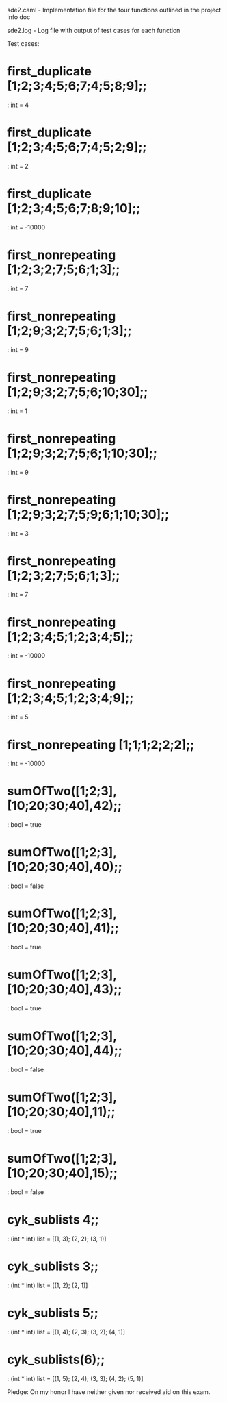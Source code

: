 sde2.caml - Implementation file for the four functions outlined in the project info doc

sde2.log - Log file with output of test cases for each function

Test cases:

# first_duplicate [1;2;3;4;5;6;7;4;5;8;9];;
: int = 4
# first_duplicate [1;2;3;4;5;6;7;4;5;2;9];;
: int = 2
# first_duplicate [1;2;3;4;5;6;7;8;9;10];;
: int = -10000

# first_nonrepeating [1;2;3;2;7;5;6;1;3];;
: int = 7
# first_nonrepeating [1;2;9;3;2;7;5;6;1;3];;
: int = 9
# first_nonrepeating [1;2;9;3;2;7;5;6;10;30];;
: int = 1
# first_nonrepeating [1;2;9;3;2;7;5;6;1;10;30];;
: int = 9
# first_nonrepeating [1;2;9;3;2;7;5;9;6;1;10;30];;
: int = 3
# first_nonrepeating [1;2;3;2;7;5;6;1;3];;
: int = 7
# first_nonrepeating [1;2;3;4;5;1;2;3;4;5];;
: int = -10000
# first_nonrepeating [1;2;3;4;5;1;2;3;4;9];;
: int = 5
# first_nonrepeating [1;1;1;2;2;2];;
: int = -10000

# sumOfTwo([1;2;3],[10;20;30;40],42);;
: bool = true
# sumOfTwo([1;2;3],[10;20;30;40],40);;
: bool = false
# sumOfTwo([1;2;3],[10;20;30;40],41);;
: bool = true
# sumOfTwo([1;2;3],[10;20;30;40],43);;
: bool = true
# sumOfTwo([1;2;3],[10;20;30;40],44);;
: bool = false
# sumOfTwo([1;2;3],[10;20;30;40],11);;
: bool = true
# sumOfTwo([1;2;3],[10;20;30;40],15);;
: bool = false

# cyk_sublists 4;;
: (int * int) list = [(1, 3); (2, 2); (3, 1)]
# cyk_sublists 3;;
: (int * int) list = [(1, 2); (2, 1)]
# cyk_sublists 5;;
: (int * int) list = [(1, 4); (2, 3); (3, 2); (4, 1)]
# cyk_sublists(6);;
: (int * int) list = [(1, 5); (2, 4); (3, 3); (4, 2); (5, 1)]

Pledge: On my honor I have neither given nor received aid on this exam.
